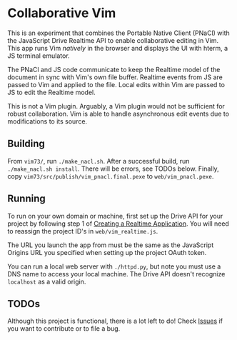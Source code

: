 Collaborative Vim
=================

This is an experiment that combines the Portable Native Client (PNaCl) with the
JavaScript Drive Realtime API to enable collaborative editing in Vim. This app
runs Vim *natively* in the browser and displays the UI with hterm, a JS terminal
emulator.

The PNaCl and JS code communicate to keep the Realtime model of the document in
sync with Vim's own file buffer. Realtime events from JS are passed to Vim and
applied to the file. Local edits within Vim are passed to JS to edit the
Realtime model.

This is not a Vim plugin. Arguably, a Vim plugin would not be sufficient for
robust collaboration. Vim is able to handle asynchronous edit events due to
modifications to its source.

Building
--------
From `vim73/`, run `./make_nacl.sh`. After a successful build, run
`./make_nacl.sh install`. There will be errors, see TODOs below. Finally, copy
`vim73/src/publish/vim_pnacl.final.pexe` to `web/vim_pnacl.pexe`.

Running
-------
To run on your own domain or machine, first set up the Drive API for your
project by following step 1 of [Creating a Realtime Application](https://developers.google.com/drive/realtime/application).
You will need to reassign the project ID's in `web/vim_realtime.js`.

The URL you launch the app from must be the same as the JavaScript Origins URL
you specified when setting up the project OAuth token.

You can run a local web server with `./httpd.py`, but note you must use a DNS
name to access your local machine. The Drive API doesn't recognize `localhost`
as a valid origin.

TODOs
-----
Although this project is functional, there is a lot left to do! Check [Issues](https://github.com/GoogleChrome/collab-vim/issues) if you want to contribute or to file a bug.
